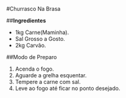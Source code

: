 #Churrasco Na Brasa

##**Ingredientes**

- 1kg Carne(Maminha).
- Sal Grosso a Gosto.
- 2kg Carvão.

##Modo de Preparo

1. Acenda o fogo.
2. Aguarde a grelha esquentar.
3. Tempere a carne com sal.
4. Leve ao fogo até ficar no ponto desejado.
